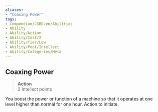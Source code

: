 ```yaml
---
aliases:
- "Coaxing Power"
tags:
- Compendium/CSRD/en/Abilities
- Ability
- Ability/Action
- Ability/Cost/2
- Ability/Tier/Low
- Ability/Pool/Intellect
- Ability/Categories/Meta
---
```


  
## Coaxing Power  
>**Action**  
>2 Intellect points
  
You boost the power or function of a machine so that it operates at one level higher than normal for one hour. Action to initiate.